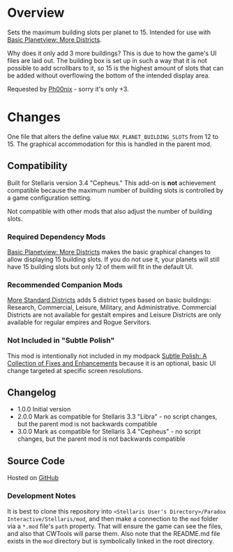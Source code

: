 # Overview

Sets the maximum building slots per planet to 15.  Intended for use with [Basic Planetview: More Districts](https://steamcommunity.com/sharedfiles/filedetails/?id=2654043078).

Why does it only add 3 more buildings?  This is due to how the game's UI files are laid out.  The building box is set up in such a way that it is not possible to add scrollbars to it, so 15 is the highest amount of slots that can be added without overflowing the bottom of the intended display area.

Requested by [Ph00nix](https://steamcommunity.com/profiles/76561198804285928) - sorry it's only +3.

# Changes

One file that alters the define value `MAX_PLANET_BUILDING_SLOTS` from 12 to 15.  The graphical accommodation for this is handled in the parent mod.

## Compatibility

Built for Stellaris version 3.4 "Cepheus."  This add-on is **not** achievement compatible because the maximum number of building slots is controlled by a game configuration setting.

Not compatible with other mods that also adjust the number of building slots.

### Required Dependency Mods

[Basic Planetview: More Districts](https://steamcommunity.com/sharedfiles/filedetails/?id=2654043078) makes the basic graphical changes to allow displaying 15 building slots.  If you do not use it, your planets will still have 15 building slots but only 12 of them will fit in the default UI.

### Recommended Companion Mods

[More Standard Districts](https://steamcommunity.com/sharedfiles/filedetails/?id=2650611194) adds 5 district types based on basic buildings: Research, Commercial, Leisure, Military, and Administrative.  Commercial Districts are not available for gestalt empires and Leisure Districts are only available for regular empires and Rogue Servitors.

### Not Included in "Subtle Polish"

This mod is intentionally not included in my modpack [Subtle Polish: A Collection of Fixes and Enhancements](https://steamcommunity.com/sharedfiles/filedetails/?id=2522974089) because it is an optional, basic UI change targeted at specific screen resolutions.

## Changelog

* 1.0.0 Initial version
* 2.0.0 Mark as compatible for Stellaris 3.3 "Libra" - no script changes, but the parent mod is not backwards compatible
* 3.0.0 Mark as compatible for Stellaris 3.4 "Cepheus" - no script changes, but the parent mod is not backwards compatible

## Source Code

Hosted on [GitHub](https://github.com/corsairmarks/basic-more-districts-planetview-15-building-slots)

### Development Notes

It is best to clone this repository into `<Stellaris User's Directory>/Paradox Interactive/Stellaris/mod`, and then make a connection to the `mod` folder via a `*.mod` file's `path` property.  That will ensure the game can see the files, and also that CWTools will parse them.  Also note that the README.md file exists in the `mod` directory but is symbolically linked in the root directory.